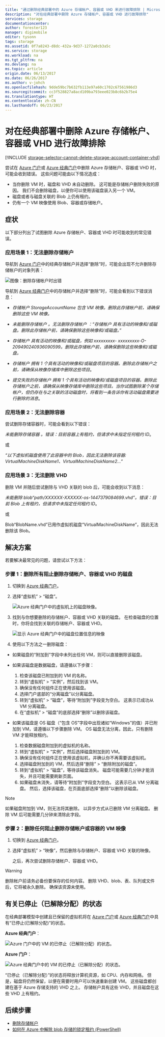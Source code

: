 ```yaml
---
title: "通过删除经典部署中的 Azure 存储帐户、容器或 VHD 来进行故障排除 | Microsoft Docs"
description: "对在经典部署中删除 Azure 存储帐户、容器或 VHD 进行故障排除"
services: storage
documentationcenter: 
author: forester123
manager: digimobile
editor: tysonn
tags: storage
ms.assetid: 0f7a8243-d8dc-432a-9d37-1272a0cb3a5c
ms.service: storage
ms.workload: na
ms.tgt_pltfrm: na
ms.devlang: na
ms.topic: article
origin.date: 06/13/2017
ms.date: 06/26/2017
ms.author: v-johch
ms.openlocfilehash: 9dde59bc7b632fb113e97a60c1702c67561986d3
ms.sourcegitcommit: cc3f528827a8acd109ba793eee023b8c6b2b75e4
ms.translationtype: HT
ms.contentlocale: zh-CN
ms.lasthandoff: 06/23/2017
---
```

<a id="troubleshoot-deleting-azure-storage-accounts-containers-or-vhds-in-a-classic-deployment" class="xliff"></a>

# 对在经典部署中删除 Azure 存储帐户、容器或 VHD 进行故障排除
[!INCLUDE [storage-selector-cannot-delete-storage-account-container-vhd](../../includes/storage-selector-cannot-delete-storage-account-container-vhd.md)]

尝试在 [Azure 门户](https://portal.azure.cn/)或 [Azure 经典门户](https://manage.windowsazure.cn/)中删除 Azure 存储帐户、容器或 VHD 时，可能会收到错误。 这些问题可能由以下情况造成：

* 当你删除 VM 时，磁盘和 VHD 未自动删除。 这可能是存储帐户删除失败的原因。 我们不会删除磁盘，以便你可以使用该磁盘装入另一个 VM。
* 磁盘或者与磁盘关联的 Blob 上仍有租约。
* 仍有一个 VM 映像使用 Blob、容器或存储帐户。

<a id="symptoms" class="xliff"></a>

## 症状
以下部分列出了试图删除 Azure 存储帐户、容器或 VHD 时可能收到的常见错误。

<a id="scenario-1-unable-to-delete-a-storage-account" class="xliff"></a>

### 应用场景 1：无法删除存储帐户
导航到 [Azure 门户](https://portal.azure.cn/)中的经典存储帐户并选择“删除”时，可能会出现不允许删除存储帐户的对象列表：

  ![图像：删除存储帐户时出错](./media/storage-cannot-delete-storage-account-container-vhd/newerror.png)

导航到 [Azure 经典门户](https://manage.windowsazure.cn/)中的存储帐户并选择“删除”时，可能会看到以下错误消息：

- *存储帐户 StorageAccountName 包含 VM 映像。删除此存储帐户前，请确保删除这些 VM 映像。*

- *未能删除存储帐户 <vm-storage-account-name>。无法删除存储帐户 <vm-storage-account-name>：“存储帐户 <vm-storage-account-name> 具有活动的映像和/或磁盘。删除此存储帐户前，请确保删除这些映像和/或磁盘。”*

- *存储帐户 <vm-storage-account-name> 具有活动的映像和/或磁盘，例如 xxxxxxxxx- xxxxxxxxx-O-209490240936090599。删除此存储帐户前，请确保删除这些映像和/或磁盘。*

- *存储帐户 <vm-storage-account-name> 拥有 1 个具有活动的映像和/或磁盘项目的容器。删除此存储帐户之前，请确保从映像存储库中删除这些项目*。

- *提交失败的存储帐户 <vm-storage-account-name> 拥有 1 个具有活动的映像和/或磁盘项目的容器。删除此存储帐户之前，请确保从映像存储库中删除这些项目。当你试图删除某个存储帐户，但仍存在与之关联的活动磁盘时，将看到一条告诉你有活动磁盘需要进行删除的消息*。

<a id="scenario-2-unable-to-delete-a-container" class="xliff"></a>

### 应用场景 2：无法删除容器
尝试删除存储容器时，可能会看到以下错误：

*未能删除存储容器 <container name>。错误：目前容器上有租约，但请求中未指定任何租约 ID*。

或

*“以下虚拟机磁盘使用了此容器中的 Blob，因此无法删除该容器: VirtualMachineDiskName1、VirtualMachineDiskName2...”*

<a id="scenario-3-unable-to-delete-a-vhd" class="xliff"></a>

### 应用场景 3：无法删除 VHD
删除 VM 并随后尝试删除与 VHD 关联的 blob 后，可能会收到以下消息：

*未能删除 blob“path/XXXXXX-XXXXXX-os-1447379084699.vhd”。错误：目前 Blob 上有租约，但请求中未指定任何租约 ID*。

或

Blob“BlobName.vhd”已用作虚拟机磁盘“VirtualMachineDiskName”，因此无法删除该 Blob。

<a id="solution" class="xliff"></a>

## 解决方案
若要解决最常见的问题，请尝试以下方法：

<a id="step-1-delete-any-disks-that-are-preventing-deletion-of-the-storage-account-container-or-vhd" class="xliff"></a>

### 步骤 1：删除所有阻止删除存储帐户、容器或 VHD 的磁盘
1. 切换到 [Azure 经典门户](https://manage.windowsazure.cn/)。
2. 选择“虚拟机” > “磁盘”。

    ![Azure 经典门户中的虚拟机上的磁盘映像。](./media/storage-cannot-delete-storage-account-container-vhd/VMUI.png)
3. 找到与你想要删除的存储帐户、容器或 VHD 关联的磁盘。 在检查磁盘的位置时，你将会找到关联的存储帐户、容器或 VHD。

    ![显示 Azure 经典门户中的磁盘位置信息的映像](./media/storage-cannot-delete-storage-account-container-vhd/DiskLocation.png)
4. 使用以下方法之一删除磁盘：

  - 如果磁盘的“附加到”字段中未列出任何 VM，则可以直接删除该磁盘。

  - 如果该磁盘是数据磁盘，请遵循以下步骤：

    1. 检查该磁盘已附加到的 VM 的名称。
    2. 转到“虚拟机” > “实例”，然后找到该 VM。
    3. 确保没有任何组件正在使用该磁盘。
    4. 选择门户底部的“分离磁盘”以分离磁盘。
    5. 转到“虚拟机” > “磁盘”，等待“附加到”字段变为空白。 这表示已成功从 VM 分离磁盘。
    6. 在“虚拟机” > “磁盘”的底部选择“删除”以删除该磁盘。

  - 如果该磁盘是 OS 磁盘（“包含 OS”字段中出现诸如“Windows”的值）并已附加到 VM，请遵循以下步骤删除 VM。 OS 磁盘无法分离，因此，只有删除 VM 才能释放租约。

    1. 检查数据磁盘附加到的虚拟机的名称。  
    2. 转到“虚拟机” > “实例”，然后选择磁盘附加到的 VM。
    3. 确保没有任何组件正在使用该虚拟机，并确认你不再需要该虚拟机。
    4. 选择磁盘附加到的 VM，然后选择“删除” > “删除附加的磁盘”。
    5. 转到“虚拟机” > “磁盘”，等待该磁盘消失。  磁盘可能需要几分钟才能消失，并且可能需要刷新页面。
    6. 如果磁盘未消失，请等待“附加到”字段变为空白。 这表示已从 VM 分离磁盘。  然后，选择该磁盘，在页面底部选择“删除”以删除该磁盘。


   > [!NOTE]
   > 如果磁盘附加到 VM，则无法将其删除。 以异步方式从已删除 VM 分离磁盘。 删除 VM 后可能需要几分钟来清除此字段。
   >
   >


<a id="step-2-delete-any-vm-images-that-are-preventing-deletion-of-the-storage-account-or-container" class="xliff"></a>

### 步骤 2：删除任何阻止删除存储帐户或容器的 VM 映像
1. 切换到 [Azure 经典门户](https://manage.windowsazure.cn/)。
2. 选择“虚拟机” > “映像”，然后删除与存储帐户、容器或 VHD 关联的映像。

    之后，再次尝试删除存储帐户、容器或 VHD。

> [!WARNING]
> 删除帐户前请务必备份要保存的任何内容。 删除 VHD、blob、表、队列或文件后，它将被永久删除。 确保该资源未使用。
>
>

<a id="about-the-stopped-deallocated-status" class="xliff"></a>

## 有关已停止（已解除分配）的状态
在经典部署模型中创建且已保留的虚拟机将在 [Azure 门户](https://portal.azure.com/)或 [Azure 经典门户](https://manage.windowsazure.com/)中具有“已停止(已解除分配)”的状态。

**Azure 经典门户**：

![Azure 门户中的 VM 的已停止（已解除分配）的状态。](./media/storage-cannot-delete-storage-account-container-vhd/moreinfo2.png)

**Azure 门户**：

![Azure 经典门户中的 VM 的已停止（已解除分配）的状态。](./media/storage-cannot-delete-storage-account-container-vhd/moreinfo1.png)

“已停止（已解除分配）”的状态将释放计算机资源，如 CPU、内存和网络。 但是，磁盘将仍然保留，以便在需要时用户可以快速重新创建 VM。 这些磁盘都创建在基于 Azure 存储支持的 VHD 之上。 存储帐户具有这些 VHD，并且磁盘在这些 VHD 上有租约。

<a id="next-steps" class="xliff"></a>

## 后续步骤
* [删除存储帐户](storage-create-storage-account.md#delete-a-storage-account)
* [如何在 Azure 中解除 blob 存储的锁定租约 (PowerShell)](https://gallery.technet.microsoft.com/scriptcenter/How-to-break-the-locked-c2cd6492)
